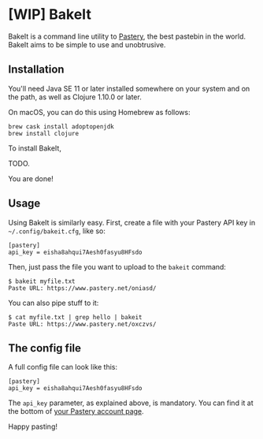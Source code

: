 [WIP] BakeIt
======

BakeIt is a command line utility to [Pastery](https://www.pastery.net), the best
 pastebin in the world. BakeIt aims to be simple to use and unobtrusive.

Installation
------------

You'll need Java SE 11 or later installed somewhere on your system and on the path,
as well as Clojure 1.10.0 or later.

On macOS, you can do this using Homebrew as follows:

```
brew cask install adoptopenjdk
brew install clojure
```

To install BakeIt,

TODO.

You are done!

Usage
-----

Using BakeIt is similarly easy. First, create a file with your Pastery
API key in `~/.config/bakeit.cfg`, like so:

    [pastery]
    api_key = eisha8ahqui7Aesh0fasyu8HFsdo

Then, just pass the file you want to upload to the `bakeit` command:

    $ bakeit myfile.txt
    Paste URL: https://www.pastery.net/oniasd/

You can also pipe stuff to it:

    $ cat myfile.txt | grep hello | bakeit
    Paste URL: https://www.pastery.net/oxczvs/

The config file
---------------

A full config file can look like this:

    [pastery]
    api_key = eisha8ahqui7Aesh0fasyu8HFsdo

The `api_key` parameter, as explained above, is mandatory. You can find
it at the bottom of [your Pastery account page](https://www.pastery.net/account/).

Happy pasting!

